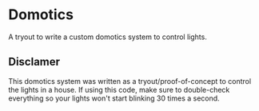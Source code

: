 Domotics
========

A tryout to write a custom domotics system to control lights.

Disclamer
---------

This domotics system was written as a tryout/proof-of-concept to control the lights in
a house. If using this code, make sure to double-check everything so your lights won't start
blinking 30 times a second.
